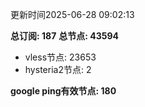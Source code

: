 更新时间2025-06-28 09:02:13

**总订阅: 187**
**总节点: 43594**
- vless节点: 23653
- hysteria2节点: 2

**google ping有效节点: 180**
